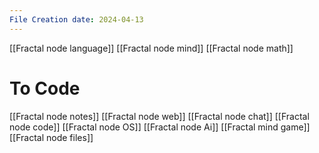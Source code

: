 ```yaml
---
File Creation date: 2024-04-13
---
```

[[Fractal node language]]
[[Fractal node mind]]
[[Fractal node math]]
# To Code
[[Fractal node notes]]
[[Fractal node web]]
[[Fractal node chat]]
[[Fractal node code]]
[[Fractal node OS]]
[[Fractal node Ai]]
[[Fractal mind game]]
[[Fractal node files]]